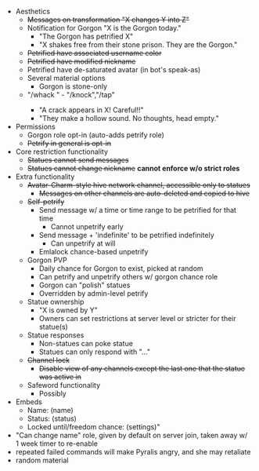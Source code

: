 - Aesthetics
	- ~~Messages on transformation "X changes Y into Z"~~
	- Notification for Gorgon "X is the Gorgon today."
		- "The Gorgon has petrified X"
		- "X shakes free from their stone prison. They are the Gorgon."
	- ~~Petrified have associated username color~~
	- ~~Petrified have modified nickname~~
	- Petrified have de-saturated avatar (in bot's speak-as)
	- Several material options
		- Gorgon is stone-only
	- "/whack <user-x>" - "/knock","/tap"
		- "A crack appears in X! Careful!!"
		- "They make a hollow sound. No thoughts, head empty."
- Permissions
	- Gorgon role opt-in (auto-adds petrify role)
	- ~~Petrify in general is opt-in~~
- Core restriction functionality
	- ~~Statues cannot send messages~~
	- ~~Statues cannot change nickname~~ **cannot enforce w/o strict roles**
- Extra functionality
	- ~~Avatar-Charm-style hive network channel, accessible only to statues~~
		- ~~Messages on other channels are auto-deleted and copied to hive~~
	- ~~Self-petrify~~
		- Send message w/ a time or time range to be petrified for that time
			- Cannot unpetrify early
		- Send message + 'indefinite' to be petrified indefinitely
			- Can unpetrify at will
		- Emlalock chance-based unpetrify
	- Gorgon PVP
		- Daily chance for Gorgon to exist, picked at random
		- Can petrify and unpetrify others w/ gorgon chance role
		- Gorgon can "polish" statues
		- Overridden by admin-level petrify
	- Statue ownership
		- "X is owned by Y"
		- Owners can set restrictions at server level or stricter for their statue(s)
	- Statue responses
		- Non-statues can poke statue
		- Statues can only respond with "..."
	- ~~Channel lock~~
		- ~~Disable view of any channels except the last one that the statue was active in~~
	- Safeword functionality
		- Possibly
- Embeds
	- Name: (name)
	- Status: (status)
	- Locked until/freedom chance: (settings)"
- "Can change name" role, given by default on server join, taken away w/ 1 week timer to re-enable
- repeated failed commands will make Pyralis angry, and she may retaliate
- random material
